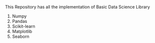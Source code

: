 This Repository has all the implementation of Basic Data Science Library

1. Numpy
2. Pandas
3. Scikit-learn
4. Matplotlib
5. Seaborn

